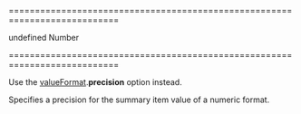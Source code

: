 <!--dep--><!--/dep-->
===========================================================================
<!--default-->undefined<!--/default-->
<!--type-->Number<!--/type-->
===========================================================================

<!--deprecated-->
Use the [valueFormat](/Documentation/ApiReference/UI_Widgets/dxDataGrid/Configuration/summary/groupItems/#valueFormat).**precision** option instead.
<!--/deprecated-->

<!--shortDescription-->
Specifies a precision for the summary item value of a numeric format.
<!--/shortDescription-->

<!--fullDescription-->

<!--/fullDescription-->